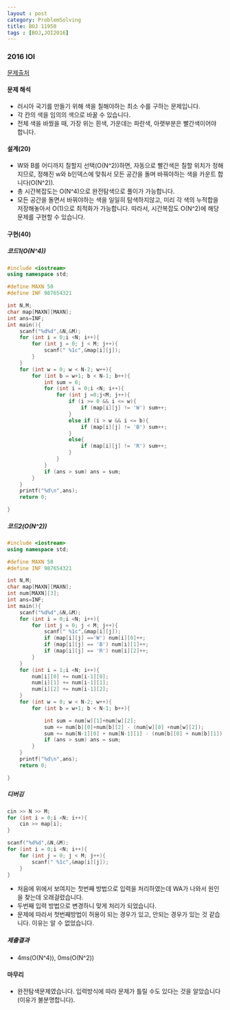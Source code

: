 ```yaml
---
layout : post
category: ProblemSolving
title: BOJ 11950
tags : [BOJ,JOI2016]
---
```

### 2016 IOI

[문제출처](https://www.acmicpc.net/problem/11950)

#### 문제 해석
  
- 러시아 국기를 만들기 위해 색을 칠해야하는 최소 수를 구하는 문제입니다.
- 각 칸의 색을 임의의 색으로 바꿀 수 있습니다.
- 전체 색을 바꿨을 때, 가장 위는 흰색, 가운데는 파란색, 아랫부분은 빨간색이어야 합니다.

#### 설계(20)

- W와 B를 어디까지 칠할지 선택(O(N^2))하면, 자동으로 빨간색은 칠할 위치가 정해지므로, 정해진 w와 b인덱스에 맞춰서 모든 공간을 돌며 바꿔야하는 색을 카운트 합니다(O(N^2)).
- 총 시간복잡도는 O(N^4)으로 완전탐색으로 풀이가 가능합니다.
- 모든 공간을 돌면서 바꿔야하는 색을 일일히 탐색하지않고, 미리 각 색의 누적합을 저장해놓아서 O(1)으로 최적화가 가능합니다. 따라서, 시간복잡도 O(N^2)에 해당 문제를 구현할 수 있습니다.

#### 구현(40)

##### 코드1(O(N^4))

```cpp
#include <iostream>
using namespace std;

#define MAXN 50
#define INF 987654321

int N,M;
char map[MAXN][MAXN];
int ans=INF;
int main(){
    scanf("%d%d",&N,&M);
    for (int i = 0;i <N; i++){
        for (int j = 0; j < M; j++){
            scanf(" %1c",&map[i][j]);
        }
    }
    for (int w = 0; w < N-2; w++){
        for (int b = w+1; b < N-1; b++){
            int sum = 0;
            for (int i = 0;i <N; i++){
                for (int j =0;j<M; j++){
                    if (i >= 0 && i <= w){
                        if (map[i][j] != 'W') sum++;
                    }
                    else if (i > w && i <= b){
                        if (map[i][j] != 'B') sum++;
                    }
                    else{
                        if (map[i][j] != 'R') sum++;
                    }
                }
            }
            if (ans > sum) ans = sum;
        }
    }
    printf("%d\n",ans);
    return 0;

}
```

##### 코드2(O(N^2))

```cpp
#include <iostream>
using namespace std;

#define MAXN 50
#define INF 987654321

int N,M;
char map[MAXN][MAXN];
int num[MAXN][3];
int ans=INF;
int main(){
    scanf("%d%d",&N,&M);
    for (int i = 0;i <N; i++){
        for (int j = 0; j < M; j++){
            scanf(" %1c",&map[i][j]);
            if (map[i][j] =='W') num[i][0]++;
            if (map[i][j] == 'B') num[i][1]++;
            if (map[i][j] == 'R') num[i][2]++;
        }
    }
    for (int i = 1;i <N; i++){
        num[i][0] += num[i-1][0];
        num[i][1] += num[i-1][1];
        num[i][2] += num[i-1][2];
    }
    for (int w = 0; w < N-2; w++){
        for (int b = w+1; b < N-1; b++){

            int sum = num[w][1]+num[w][2];
            sum += num[b][0]+num[b][2] - (num[w][0] +num[w][2]);
            sum += num[N-1][0] + num[N-1][1] - (num[b][0] + num[b][1]);
            if (ans > sum) ans = sum;
        }
    }
    printf("%d\n",ans);
    return 0;

}
```

##### 디버깅

```cpp
cin >> N >> M;
for (int i = 0;i <N; i++){
    cin >> map[i];
}

scanf("%d%d",&N,&M);
for (int i = 0;i <N; i++){
    for (int j = 0; j < M; j++){
        scanf(" %1c",&map[i][j]);
    }
}
```

- 처음에 위에서 보여지는 첫번째 방법으로 입력을 처리하였는데 WA가 나와서 원인을 찾는데 오래걸렸습니다.
- 두번째 입력 방법으로 변경하니 맞게 처리가 되었습니다.
- 문제에 따라서 첫번째방법이 허용이 되는 경우가 있고, 안되는 경우가 있는 것 같습니다. 이유는 알 수 없었습니다.

##### 제출결과

- 4ms(O(N^4)), 0ms(O(N^2))

#### 마무리

- 완전탐색문제였습니다. 입력방식에 따라 문제가 틀릴 수도 있다는 것을 알았습니다(이유가 불분명합니다).
